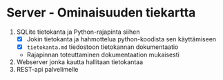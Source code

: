 # Server - Ominaisuuden tiekartta

1. SQLite tietokanta ja Python-rajapinta siihen
	- [x] Jokin tietokanta ja hahmottelua python-koodista sen käyttämiseen
	- [x] `tietokanta.md` tiedostoon tietokannan dokumentaatio
	- Rajapinnan toteuttaminen dokumentaation mukaisesti
2. Webserver jonka kautta hallitaan tietokantaa
3. REST-api palvelimelle